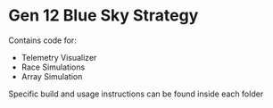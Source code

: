 # Gen 12 Blue Sky Strategy

Contains code for:
- Telemetry Visualizer
- Race Simulations
- Array Simulation

Specific build and usage instructions can be found inside each folder